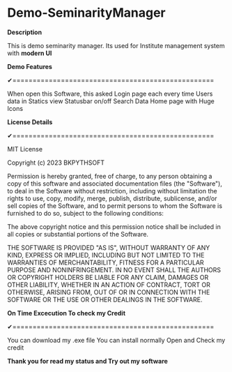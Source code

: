 # Demo-SeminarityManager 

**Description**

This is demo seminarity manager.
Its used for Institute management system with **modern UI**

**Demo Features**

✔==================================================

When open this Software, this asked Login page each every time
Users data in Statics view 
Statusbar on/off
Search Data
Home page with Huge Icons

**License Details**

✔==================================================

MIT License

Copyright (c) 2023 BKPYTHSOFT

Permission is hereby granted, free of charge, to any person obtaining a copy
of this software and associated documentation files (the "Software"), to deal
in the Software without restriction, including without limitation the rights
to use, copy, modify, merge, publish, distribute, sublicense, and/or sell
copies of the Software, and to permit persons to whom the Software is
furnished to do so, subject to the following conditions:

The above copyright notice and this permission notice shall be included in all
copies or substantial portions of the Software.

THE SOFTWARE IS PROVIDED "AS IS", WITHOUT WARRANTY OF ANY KIND, EXPRESS OR
IMPLIED, INCLUDING BUT NOT LIMITED TO THE WARRANTIES OF MERCHANTABILITY,
FITNESS FOR A PARTICULAR PURPOSE AND NONINFRINGEMENT. IN NO EVENT SHALL THE
AUTHORS OR COPYRIGHT HOLDERS BE LIABLE FOR ANY CLAIM, DAMAGES OR OTHER
LIABILITY, WHETHER IN AN ACTION OF CONTRACT, TORT OR OTHERWISE, ARISING FROM,
OUT OF OR IN CONNECTION WITH THE SOFTWARE OR THE USE OR OTHER DEALINGS IN THE
SOFTWARE.

**On Time Excecution To check my Credit**

✔==================================================

You can download my .exe file
You can install normally
Open and Check my credit 


**Thank you for read my status and Try out my software**
